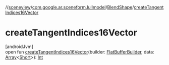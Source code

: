 //[sceneview](../../../index.md)/[com.google.ar.sceneform.lullmodel](../index.md)/[BlendShape](index.md)/[createTangentIndices16Vector](create-tangent-indices16-vector.md)

# createTangentIndices16Vector

[androidJvm]\
open fun [createTangentIndices16Vector](create-tangent-indices16-vector.md)(builder: [FlatBufferBuilder](../../com.google.flatbuffers/-flat-buffer-builder/index.md), data: [Array](https://kotlinlang.org/api/latest/jvm/stdlib/kotlin/-array/index.html)&lt;[Short](https://kotlinlang.org/api/latest/jvm/stdlib/kotlin/-short/index.html)&gt;): [Int](https://kotlinlang.org/api/latest/jvm/stdlib/kotlin/-int/index.html)
